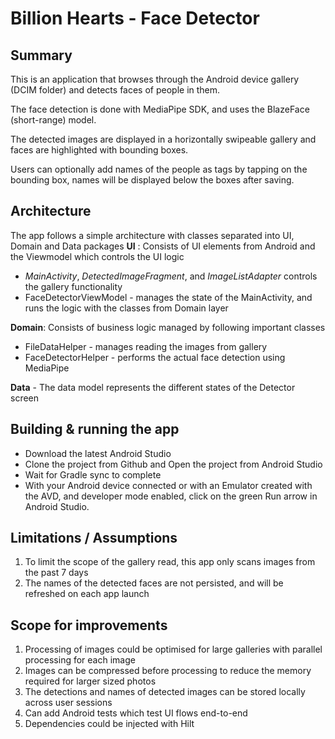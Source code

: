 Billion Hearts - Face Detector
==============================

## Summary
This is an application that browses through the Android device gallery (DCIM folder) and detects faces of people in them.

The face detection is done with MediaPipe SDK, and uses the BlazeFace (short-range) model.

The detected images are displayed in a horizontally swipeable gallery and faces are highlighted with bounding boxes.

Users can optionally add names of the people as tags by tapping on the bounding box, names will be displayed below the boxes after saving.

## Architecture
The app follows a simple architecture with classes separated into UI, Domain and Data packages
**UI** : Consists of UI elements from Android and the Viewmodel which controls the UI logic
* *MainActivity*, *DetectedImageFragment*, and *ImageListAdapter* controls the gallery functionality
* FaceDetectorViewModel - manages the state of the MainActivity, and runs the logic with the classes from Domain layer

**Domain**: Consists of business logic managed by following important classes
* FileDataHelper - manages reading the images from gallery
* FaceDetectorHelper - performs the actual face detection using MediaPipe

**Data** - The data model represents the different states of the Detector screen

## Building & running the app
* Download the latest Android Studio
* Clone the project from Github and Open the project from Android Studio
* Wait for Gradle sync to complete
* With your Android device connected or with an Emulator created with the AVD, and developer mode enabled, click on the green Run arrow in Android Studio.

## Limitations / Assumptions
1. To limit the scope of the gallery read, this app only scans images from the past 7 days
2. The names of the detected faces are not persisted, and will be refreshed on each app launch

## Scope for improvements
1. Processing of images could be optimised for large galleries with parallel processing for each image
2. Images can be compressed before processing to reduce the memory required for larger sized photos
3. The detections and names of detected images can be stored locally across user sessions
4. Can add Android tests which test UI flows end-to-end
5. Dependencies could be injected with Hilt